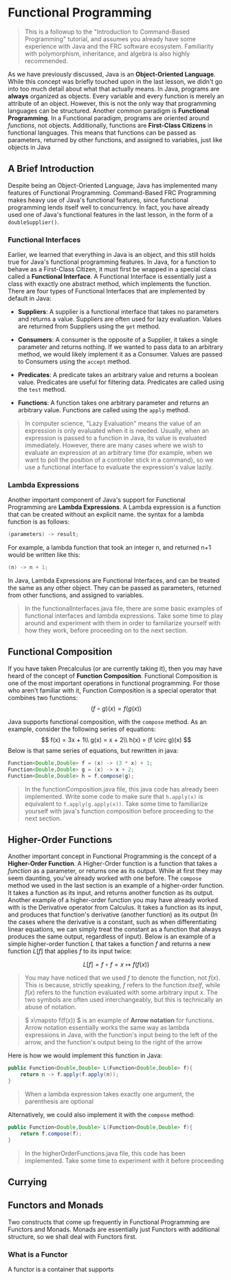 # Functional Programming 

>This is a followup to the "Introduction to Command-Based Programming" tutorial, and assumes you already have some experience with Java and the FRC software ecosystem. Familiarity with polymorphism, inheritance, and algebra is also highly recommended.

As we have previously discussed, Java is an **Object-Oriented Language**. While this concept was briefly touched upon in the last lesson, we didn't go into too much detail about what that actually means. In Java, programs are **always** organized as objects. Every variable and every function is merely an attribute of an object. However, this is not the only way that programming languages can be structured. Another common paradigm is **Functional Programming**. In a Functional paradigm, programs are oriented around *functions*, not objects. Additionally, functions are **First-Class Citizens** in functional languages. This means that functions can be passed as parameters, returned by other functions, and assigned to variables, just like objects in Java

## A Brief Introduction
Despite being an Object-Oriented Language, Java has implemented many features of Functional Programming. Command-Based FRC Programming makes heavy use of Java's functional features, since functional programming lends itself well to concurrency. In fact, you have already used one of Java's functional features in the last lesson, in the form of a `doubleSupplier()`.

### Functional Interfaces
Earlier, we learned that everything in Java is an object, and this still holds true for Java's functional programming features. In Java, for a function to behave as a First-Class Citizen, it must first be wrapped in a special class called a **Functional Interface**. A Functional Interface is essentially just a class with exactly one abstract method, which implements the function. There are four types of Functional Interfaces that are implemented by default in Java:

- **Suppliers**: A supplier is a functional interface that takes no parameters and returns a value. Suppliers are often used for lazy evaluation. Values are returned from Suppliers using the `get` method.

- **Consumers**: A consumer is the opposite of a Supplier, it takes a single parameter and returns nothing. If we wanted to pass data to an arbitrary method, we would likely implement it as a Consumer. Values are passed to Consumers using the `accept` method.

- **Predicates**: A predicate takes an arbitrary value and returns a boolean value. Predicates are useful for filtering data. Predicates are called using the `test` method.

- **Functions**: A function takes one arbitrary parameter and returns an arbitrary value. Functions are called using the `apply` method.

>In computer science, "Lazy Evaluation" means the value of an expression is only evaluated when it is needed. Usually, when an expression is passed to a function in Java, its value is evaluated immediately. However, there are many cases where we wish to evaluate an expression at an arbitrary time (for example, when we want to poll the position of a controller stick in a command), so we use a functional interface to evaluate the expression's value lazily.

### Lambda Expressions

Another important component of Java's support for Functional Programming are **Lambda Expressions**. A Lambda expression is a function that can be created without an explicit name. the syntax for a lambda function is as follows:
```java
(parameters) -> result;
```
For example, a lambda function that took an integer n, and returned n+1 would be written like this:
```java
(n) -> n + 1;
```
In Java, Lambda Expressions are Functional Interfaces, and can be treated the same as any other object. They can be passed as parameters, returned from other functions, and assigned to variables.

>In the functionalInterfaces.java file, there are some basic examples of functional interfaces and lambda expressions. Take some time to play around and experiment with them in order to familiarize yourself with how they work, before proceeding on to the next section.

## Functional Composition

If you have taken Precalculus (or are currently taking it), then you may have heard of the concept of **Function Composition**. Functional Composition is one of the most important operations in functional programming. For those who aren't familiar with it, Function Composition is a special operator that combines two functions:
$$
(f \circ g)(x) = f(g(x))
$$

Java supports functional composition, with the `compose` method. As an example, consider the following series of equations:
$$
f(x) = 3x + 1\\
g(x) = x + 2\\
h(x) = (f \circ g)(x)
$$
Below is that same series of equations, but rewritten in java:
```java
Function<Double,Double> f = (x) -> (3 * x) + 1;
Function<Double,Double> g = (x) -> x + 2;
Function<Double,Double> h = f.compose(g);
```
>In the functionComposition.java file, this java code has already been implemented. Write some code to make sure that `h.apply(x)` is equivalent to `f.apply(g.apply(x))`. Take some time to familiarize yourself with java's function composition before proceeding to the next section.

## Higher-Order Functions

Another important concept in Functional Programming is the concept of a **Higher-Order Function**. A Higher-Order function is a function that takes a *function* as a parameter, or returns one as its output. While at first they may seem daunting, you've already worked with one before. The `compose` method we used in the last section is an example of a higher-order function. It takes a function as its input, and returns another function as its output. Another example of a higher-order function you may have already worked with is the Derivative operator from Calculus. It takes a function as its input, and produces that function's derivative (another function) as its output (In the cases where the derivative is a constant, such as when differentiating linear equations, we can simply treat the constant as a function that always produces the same output, regardless of input). Below is an example of a simple higher-order function $L$ that takes a function $f$ and returns a new function $L[f]$ that applies $f$ to its input twice:

$$
L[f] = f \circ f = x \mapsto f(f(x))
$$

>You may have noticed that we used $f$ to denote the function, not $f(x)$. This is because, strictly speaking, $f$ refers to the function *itself*, while $f(x)$ refers to the function evaluated with some arbitrary input $x$. The two symbols are often used interchangeably, but this is technically an abuse of notation.

>$ x\mapsto f(f(x)) $ is an example of **Arrow notation** for functions. Arrow notation essentially works the same way as lambda expressions in Java, with the function's input being to the left of the arrow, and the function's output being to the right of the arrow

Here is how we would implement this function in Java:
```java
public Function<Double,Double> L(Function<Double,Double> f){
    return n -> f.apply(f.apply(n));
}
```
>When a lambda expression takes exactly one argument, the parenthesis are optional

Alternatively, we could also implement it with the `compose` method:
```java
public Function<Double,Double> L(Function<Double,Double> f){
    return f.compose(f);
}
```

> In the higherOrderFunctions.java file, this code has been implemented. Take some time to experiment with it before proceeding

## Currying

## Functors and Monads

Two constructs that come up frequently in Functional Programming are Functors and Monads. Monads are essentially just Functors with additional structure, so we shall deal with Functors first.

### What is a Functor

A functor is a container that supports 